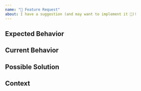 ```yaml
---
name: "🚀 Feature Request"
about: I have a suggestion (and may want to implement it 🙂)!
---
```

<!--- Provide a general summary of the feature in the Title above -->

## Expected Behavior
<!--- Tell us how it should work -->

## Current Behavior
<!--- Explain the difference from current behavior -->

## Possible Solution
<!--- Not obligatory, but suggest ideas how to implement the addition or change -->

## Context
<!--- How has not having this feature affected you? What are you trying to accomplish? -->
<!--- Providing context helps us come up with a solution that is most useful in the real world -->
